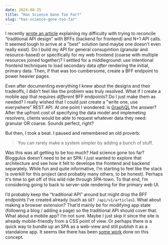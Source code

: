 ```yaml
---
date: 2024-08-25
title: "Has Science Gone Too Far?"
slug: "has-science-gone-too-far"
---
```


I recently [wrote an article](/posts/brain-dump-bffs-and-api-calls/) explaining my difficulty with trying to reconcile “traditional API design” with BFFs (backend for frontend) and N+1 API calls.
It seemed tough to arrive at a "best" solution (and maybe one doesn't even really exist).
Do I build my API for general consupmtion (granular and resource-based) or specifically for my web frontend (coarse with multiple resources joined together)?
I settled for a middleground: use intentional frontend techniques to load secondary data _after_ rendering the initial, primary data.
Then, if that was too cumbersome, create a BFF endpoint to power heavier pages.

Even after documenting everything I knew about the designs and their tradeoffs, I didn't feel like the problem was truly resolved.
What if I create a mobile app that requires _different_ BFF endpoints?
Do I just make them as needed?
I really wished that I could just create a "write one, use everywhere" REST API.
At one point I wondered: is [GraphQL](https://graphql.org/) the answer?
After the upfront cost of specifying the data model and implemeting resolvers, clients would be able to request whatever data they need: granular OR coarse.
Sounds perfect, right?

But then, I took a beat.
I paused and remembered an old proverb:

> You can rarely make a system simpler by adding a bunch of stuff.

Was this was all getting to be too much?
Had science gone too far?
Bloggulus doesn’t need to be an SPA: I just wanted to explore that architecture and see how it felt to develope the frontend and backend separately.
While fun and quite informative, I’m starting to feel like the stack is overkill for this project (and probably many others, to be honest).
Perhaps it's time to get off of this wild ride through SPA-town.
To that end, I’m considering going to back to server-side rendering for the primary web UI.

I’d probably keep the “traditional API” around but might drop the BFF endpoints I’ve created already (such as `GET /api/v1/articles`).
What about making a browser extension?
That’d mainly be for modifying app state (following a blog / adding a page) so the traditional API should cover that.
What about a mobile app?
I’m not sure.
Maybe I just skip it since the site is already mobile-friendly from a CSS point of view.
Or perhaps there is a quick way to bundle up an SPA as a web-view and still publish it as a standalone app.
It seems like there has been [some work](https://developers.google.com/codelabs/pwa-in-play) done on this concept.
